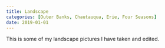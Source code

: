 ```yaml
---
title: Landscape
categories: [Outer Banks, Chautauqua, Erie, Four Seasons]
date: 2019-01-01
---
```


This is some of my landscape pictures I have taken and edited. 

